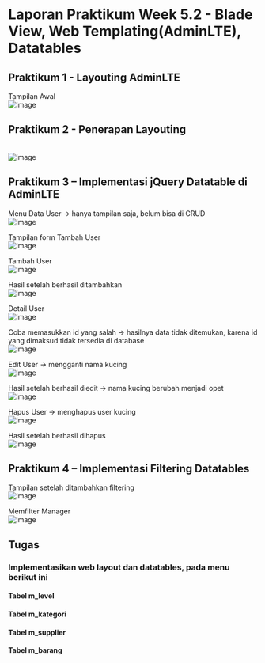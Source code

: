 # Laporan Praktikum Week 5.2 - Blade View, Web Templating(AdminLTE), Datatables

## Praktikum 1 - Layouting  AdminLTE
Tampilan Awal
<br>![image](https://github.com/user-attachments/assets/54bfcb2b-f473-4aaf-9b4f-9797565b91b3)

## Praktikum 2 - Penerapan Layouting
<br>![image](https://github.com/user-attachments/assets/99bea716-2726-49ef-9953-e34a233a729b)

## Praktikum 3 – Implementasi jQuery Datatable di AdminLTE
Menu Data User -> hanya tampilan saja, belum bisa di CRUD
<br>![image](https://github.com/user-attachments/assets/6154fd6a-7b5f-4326-a4fc-2ca993668f34)

Tampilan form Tambah User
<br>![image](https://github.com/user-attachments/assets/303ac6b5-b23d-45d1-8a29-534fe2a502e3)

Tambah User
<br>![image](https://github.com/user-attachments/assets/8a0de3b4-b2d7-4022-acb9-bc59e01d930f)

Hasil setelah berhasil ditambahkan
<br>![image](https://github.com/user-attachments/assets/a8453304-2981-4a86-9fe7-3de5ecd508f9)

Detail User
<br>![image](https://github.com/user-attachments/assets/b1f7eced-1e8d-4c5f-91f0-f126bf394b85)

Coba memasukkan id yang salah -> hasilnya data tidak ditemukan, karena id yang dimaksud tidak tersedia di database
<br>![image](https://github.com/user-attachments/assets/9cb98406-0e8b-47b8-9c28-b75cc788beaf)

Edit User -> mengganti nama kucing
<br>![image](https://github.com/user-attachments/assets/03abd210-c807-4a5b-8f74-decf303b2484)

Hasil setelah berhasil diedit -> nama kucing berubah menjadi opet
<br>![image](https://github.com/user-attachments/assets/671148f5-12d3-4037-bd12-646a0360eb5a)

Hapus User -> menghapus user kucing
<br>![image](https://github.com/user-attachments/assets/31f98774-e7c5-4094-ab0a-e95d475faf27)

Hasil setelah berhasil dihapus
<br>![image](https://github.com/user-attachments/assets/8b6c102e-788a-4e51-88ff-5c7e1b6562f6)

## Praktikum 4 – Implementasi Filtering Datatables
Tampilan setelah ditambahkan filtering
<br>![image](https://github.com/user-attachments/assets/65e17d0d-5e12-4b76-82f4-7da25737d152)

Memfilter Manager
<br>![image](https://github.com/user-attachments/assets/e421c448-78d7-4b5f-9190-8bb9b674d767)

## Tugas
### Implementasikan web layout dan datatables, pada menu berikut ini 
#### Tabel m_level

#### Tabel m_kategori

#### Tabel m_supplier

#### Tabel m_barang
